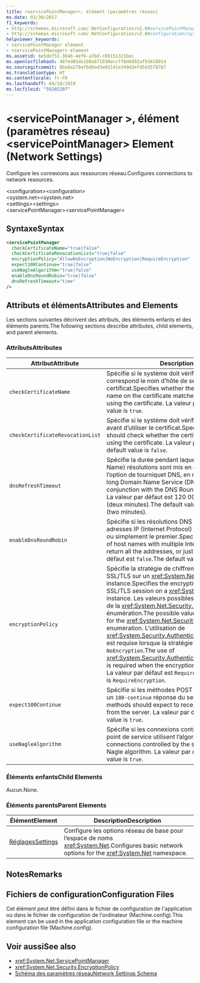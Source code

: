 ```yaml
---
title: <servicePointManager>, élément (paramètres réseau)
ms.date: 03/30/2017
f1_keywords:
- http://schemas.microsoft.com/.NetConfiguration/v2.0#servicePointManager
- http://schemas.microsoft.com/.NetConfiguration/v2.0#configuration/system.net/settings/servicePointManager
helpviewer_keywords:
- servicePointManager element
- <servicePointManager> element
ms.assetid: 6e5def51-3646-4ef6-a7bd-c69151321bec
ms.openlocfilehash: 407ed85de109a671030eccff8ddd92af91628014
ms.sourcegitcommit: 0be8a279af6d8a43e03141e349d3efd5d35f8767
ms.translationtype: HT
ms.contentlocale: fr-FR
ms.lasthandoff: 04/18/2019
ms.locfileid: "59202207"
---
```

# <a name="servicepointmanager-element-network-settings"></a><span data-ttu-id="804dd-102">\<servicePointManager >, élément (paramètres réseau)</span><span class="sxs-lookup"><span data-stu-id="804dd-102">\<servicePointManager> Element (Network Settings)</span></span>
<span data-ttu-id="804dd-103">Configure les connexions aux ressources réseau.</span><span class="sxs-lookup"><span data-stu-id="804dd-103">Configures connections to network resources.</span></span>  
  
 <span data-ttu-id="804dd-104">\<configuration></span><span class="sxs-lookup"><span data-stu-id="804dd-104">\<configuration></span></span>  
<span data-ttu-id="804dd-105">\<system.net></span><span class="sxs-lookup"><span data-stu-id="804dd-105">\<system.net></span></span>  
<span data-ttu-id="804dd-106">\<settings></span><span class="sxs-lookup"><span data-stu-id="804dd-106">\<settings></span></span>  
<span data-ttu-id="804dd-107">\<servicePointManager></span><span class="sxs-lookup"><span data-stu-id="804dd-107">\<servicePointManager></span></span>  
  
## <a name="syntax"></a><span data-ttu-id="804dd-108">Syntaxe</span><span class="sxs-lookup"><span data-stu-id="804dd-108">Syntax</span></span>  
  
```xml  
<servicePointManager  
  checkCertificateName="true|false"  
  checkCertificateRevocationList="true|false"  
  encryptionPolicy="AllowNoEncryption|NoEncryption|RequireEncryption"  
  expect100Continue="true|false"  
  useNagleAlgorithm="true|false"  
  enableDnsRoundRobin="true|false"  
  dnsRefreshTimeout="time"  
/>  
```  
  
## <a name="attributes-and-elements"></a><span data-ttu-id="804dd-109">Attributs et éléments</span><span class="sxs-lookup"><span data-stu-id="804dd-109">Attributes and Elements</span></span>  
 <span data-ttu-id="804dd-110">Les sections suivantes décrivent des attributs, des éléments enfants et des éléments parents.</span><span class="sxs-lookup"><span data-stu-id="804dd-110">The following sections describe attributes, child elements, and parent elements.</span></span>  
  
### <a name="attributes"></a><span data-ttu-id="804dd-111">Attributs</span><span class="sxs-lookup"><span data-stu-id="804dd-111">Attributes</span></span>  
  
|<span data-ttu-id="804dd-112">**Attribut**</span><span class="sxs-lookup"><span data-stu-id="804dd-112">**Attribute**</span></span>|<span data-ttu-id="804dd-113">**Description**</span><span class="sxs-lookup"><span data-stu-id="804dd-113">**Description**</span></span>|  
|-------------------|---------------------|  
|`checkCertificateName`|<span data-ttu-id="804dd-114">Spécifie si le système doit vérifier que le nom du certificat correspond le nom d’hôte de serveur avant d’utiliser le certificat.</span><span class="sxs-lookup"><span data-stu-id="804dd-114">Specifies whether the system should verify that the name on the certificate matches the server host name before using the certificate.</span></span> <span data-ttu-id="804dd-115">La valeur par défaut est `true`.</span><span class="sxs-lookup"><span data-stu-id="804dd-115">The default value is `true`.</span></span>|  
|`checkCertificateRevocationList`|<span data-ttu-id="804dd-116">Spécifie si le système doit vérifier si le certificat a été révoqué avant d’utiliser le certificat.</span><span class="sxs-lookup"><span data-stu-id="804dd-116">Specifies whether the system should check whether the certificate has been revoked before using the certificate.</span></span> <span data-ttu-id="804dd-117">La valeur par défaut est `false`.</span><span class="sxs-lookup"><span data-stu-id="804dd-117">The default value is `false`.</span></span>|  
|`dnsRefreshTimeout`|<span data-ttu-id="804dd-118">Spécifie la durée pendant laquelle Service DNS (Domain Name) résolutions sont mis en cache en conjonction avec l’option de tourniquet DNS, en millisecondes.</span><span class="sxs-lookup"><span data-stu-id="804dd-118">Specifies how long Domain Name Service (DNS) resolutions are cached in conjunction with the DNS Round Robin option, in milliseconds.</span></span> <span data-ttu-id="804dd-119">La valeur par défaut est 120 000 millisecondes (deux minutes).</span><span class="sxs-lookup"><span data-stu-id="804dd-119">The default value is 120,000 milliseconds (two minutes).</span></span>|  
|`enableDnsRoundRobin`|<span data-ttu-id="804dd-120">Spécifie si les résolutions DNS d’hôte noms avec plusieurs adresses IP (Internet Protocol) retournés toutes les adresses, ou simplement le premier.</span><span class="sxs-lookup"><span data-stu-id="804dd-120">Specifies whether DNS resolutions of host names with multiple Internet Protocol (IP) addresses return all the addresses, or just the first one.</span></span> <span data-ttu-id="804dd-121">La valeur par défaut est `false`.</span><span class="sxs-lookup"><span data-stu-id="804dd-121">The default value is `false`.</span></span>|  
|`encryptionPolicy`|<span data-ttu-id="804dd-122">Spécifie la stratégie de chiffrement appliquée à une session SSL/TLS sur un <xref:System.Net.ServicePointManager> instance.</span><span class="sxs-lookup"><span data-stu-id="804dd-122">Specifies the encryption policy applied to an SSL/TLS session on a <xref:System.Net.ServicePointManager> instance.</span></span> <span data-ttu-id="804dd-123">Les valeurs possibles sont équivalentes aux valeurs de la <xref:System.Net.Security.EncryptionPolicy> énumération.</span><span class="sxs-lookup"><span data-stu-id="804dd-123">The possible values are equivalent to the values for the <xref:System.Net.Security.EncryptionPolicy> enumeration.</span></span> <span data-ttu-id="804dd-124">L’utilisation de <xref:System.Security.Authentication.CipherAlgorithmType.Null> est requise lorsque la stratégie de chiffrement est définie sur `NoEncryption`.</span><span class="sxs-lookup"><span data-stu-id="804dd-124">The use of <xref:System.Security.Authentication.CipherAlgorithmType.Null> is required when the encryption policy is set to `NoEncryption`.</span></span> <span data-ttu-id="804dd-125">La valeur par défaut est `RequireEncryption`.</span><span class="sxs-lookup"><span data-stu-id="804dd-125">The default value is `RequireEncryption`.</span></span>|  
|`expect100Continue`|<span data-ttu-id="804dd-126">Spécifie si les méthodes POST doivent attendre pour recevoir un `100-continue` réponse du serveur.</span><span class="sxs-lookup"><span data-stu-id="804dd-126">Specifies whether POST methods should expect to receive a `100-continue` response from the server.</span></span> <span data-ttu-id="804dd-127">La valeur par défaut est `true`.</span><span class="sxs-lookup"><span data-stu-id="804dd-127">The default value is `true`.</span></span>|  
|`useNagleAlgorithm`|<span data-ttu-id="804dd-128">Spécifie si les connexions contrôlées par le Gestionnaire de point de service utilisent l’algorithme Nagle.</span><span class="sxs-lookup"><span data-stu-id="804dd-128">Specifies whether connections controlled by the service point manager use the Nagle algorithm.</span></span> <span data-ttu-id="804dd-129">La valeur par défaut est `true`.</span><span class="sxs-lookup"><span data-stu-id="804dd-129">The default value is `true`.</span></span>|  
  
### <a name="child-elements"></a><span data-ttu-id="804dd-130">Éléments enfants</span><span class="sxs-lookup"><span data-stu-id="804dd-130">Child Elements</span></span>  
 <span data-ttu-id="804dd-131">Aucun.</span><span class="sxs-lookup"><span data-stu-id="804dd-131">None.</span></span>  
  
### <a name="parent-elements"></a><span data-ttu-id="804dd-132">Éléments parents</span><span class="sxs-lookup"><span data-stu-id="804dd-132">Parent Elements</span></span>  
  
|<span data-ttu-id="804dd-133">**Élément**</span><span class="sxs-lookup"><span data-stu-id="804dd-133">**Element**</span></span>|<span data-ttu-id="804dd-134">**Description**</span><span class="sxs-lookup"><span data-stu-id="804dd-134">**Description**</span></span>|  
|-----------------|---------------------|  
|[<span data-ttu-id="804dd-135">Réglages</span><span class="sxs-lookup"><span data-stu-id="804dd-135">Settings</span></span>](../../../../../docs/framework/configure-apps/file-schema/network/settings-element-network-settings.md)|<span data-ttu-id="804dd-136">Configure les options réseau de base pour l’espace de noms <xref:System.Net>.</span><span class="sxs-lookup"><span data-stu-id="804dd-136">Configures basic network options for the <xref:System.Net> namespace.</span></span>|  
  
## <a name="remarks"></a><span data-ttu-id="804dd-137">Notes</span><span class="sxs-lookup"><span data-stu-id="804dd-137">Remarks</span></span>  
  
## <a name="configuration-files"></a><span data-ttu-id="804dd-138">Fichiers de configuration</span><span class="sxs-lookup"><span data-stu-id="804dd-138">Configuration Files</span></span>  
 <span data-ttu-id="804dd-139">Cet élément peut être défini dans le fichier de configuration de l'application ou dans le fichier de configuration de l'ordinateur (Machine.config).</span><span class="sxs-lookup"><span data-stu-id="804dd-139">This element can be used in the application configuration file or the machine configuration file (Machine.config).</span></span>  
  
## <a name="see-also"></a><span data-ttu-id="804dd-140">Voir aussi</span><span class="sxs-lookup"><span data-stu-id="804dd-140">See also</span></span>

- <xref:System.Net.ServicePointManager>
- <xref:System.Net.Security.EncryptionPolicy>
- [<span data-ttu-id="804dd-141">Schéma des paramètres réseau</span><span class="sxs-lookup"><span data-stu-id="804dd-141">Network Settings Schema</span></span>](../../../../../docs/framework/configure-apps/file-schema/network/index.md)
